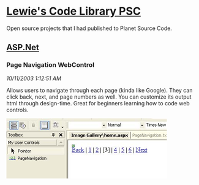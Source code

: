 # [Lewie's Code Library PSC](../../README.md)

Open source projects that I had published to Planet Source Code.

## [ASP.Net](../README.md)

### Page Navigation WebControl

*10/11/2003 1:12:51 AM*

Allows users to navigate through each page (kinda like Google). They can click back, next, and page numbers as well. You can customize its output html through design-time. Great for beginners learning how to code web controls.

![Screenshot of Page Navigation WebControl](./screenshot.jpg)



